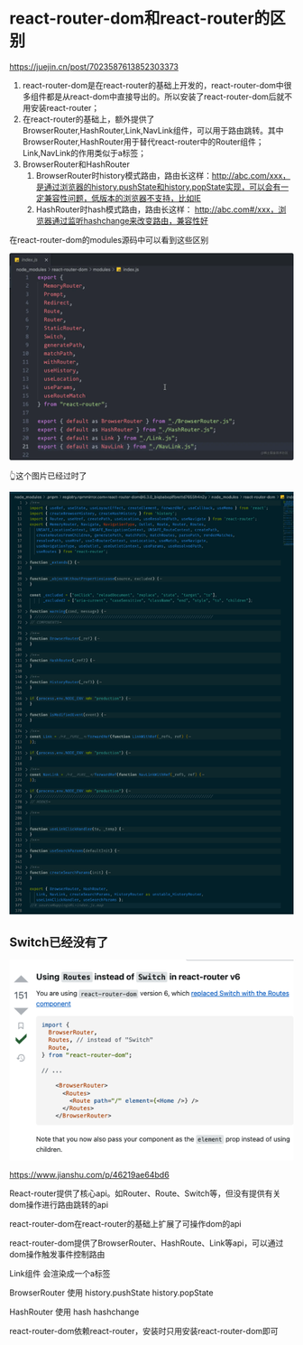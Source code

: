 # react-router-dom和react-router的区别

https://juejin.cn/post/7023587613852303373

1. react-router-dom是在react-router的基础上开发的，react-router-dom中很多组件都是从react-dom中直接导出的。所以安装了react-router-dom后就不用安装react-router；
2. 在react-router的基础上，额外提供了BrowserRouter,HashRouter,Link,NavLink组件，可以用于路由跳转。其中BrowserRouter,HashRouter用于替代react-router中的Router组件；Link,NavLink的作用类似于a标签；
3. BrowserRouter和HashRouter
   1. BrowserRouter时history模式路由，路由长这样：http://abc.com/xxx，是通过浏览器的history.pushState和history.popState实现，可以会有一定兼容性问题，低版本的浏览器不支持，比如IE
   2. HashRouter时hash模式路由，路由长这样： http://abc.com#/xxx，浏览器通过监听hashchange来改变路由，兼容性好

在react-router-dom的modules源码中可以看到这些区别

![img](./assets/1f0ecb5f43d7465f8aaa44f0784c4c43.awebp.png)

👆这个图片已经过时了

![image-20221123131339145](./assets/image-20221123131339145-9180420.png)

## Switch已经没有了

![image-20221123131535179](./assets/image-20221123131535179-9180536.png)



https://www.jianshu.com/p/46219ae64bd6

React-router提供了核心api。如Router、Route、Switch等，但没有提供有关dom操作进行路由跳转的api

react-router-dom在react-router的基础上扩展了可操作dom的api

react-router-dom提供了BrowserRouter、HashRoute、Link等api，可以通过dom操作触发事件控制路由

Link组件 会渲染成一个a标签

BrowserRouter 使用 history.pushState history.popState

HashRouter 使用 hash hashchange

react-router-dom依赖react-router，安装时只用安装react-router-dom即可